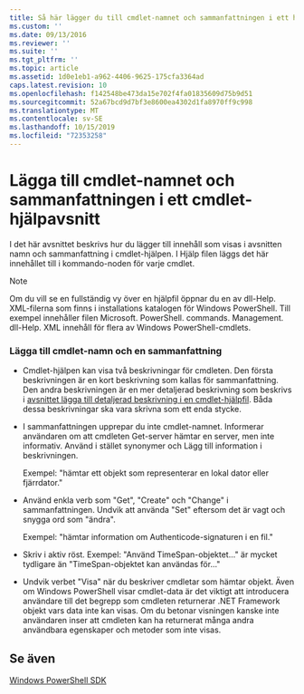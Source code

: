 ```yaml
---
title: Så här lägger du till cmdlet-namnet och sammanfattningen i ett hjälp avsnitt för cmdleten | Microsoft Docs
ms.custom: ''
ms.date: 09/13/2016
ms.reviewer: ''
ms.suite: ''
ms.tgt_pltfrm: ''
ms.topic: article
ms.assetid: 1d0e1eb1-a962-4406-9625-175cfa3364ad
caps.latest.revision: 10
ms.openlocfilehash: f142548be473da15e702f4fa01835609d75b9d51
ms.sourcegitcommit: 52a67bcd9d7bf3e8600ea4302d1fa8970ff9c998
ms.translationtype: MT
ms.contentlocale: sv-SE
ms.lasthandoff: 10/15/2019
ms.locfileid: "72353258"
---
```

# <a name="how-to-add-the-cmdlet-name-and-synopsis-to-a-cmdlet-help-topic"></a>Lägga till cmdlet-namnet och sammanfattningen i ett cmdlet-hjälpavsnitt

I det här avsnittet beskrivs hur du lägger till innehåll som visas i avsnitten namn och sammanfattning i cmdlet-hjälpen. I Hjälp filen läggs det här innehållet till i kommando-noden för varje cmdlet.

> [!NOTE]
> Om du vill se en fullständig vy över en hjälpfil öppnar du en av dll-Help. XML-filerna som finns i installations katalogen för Windows PowerShell. Till exempel innehåller filen Microsoft. PowerShell. commands. Management. dll-Help. XML innehåll för flera av Windows PowerShell-cmdlets.

### <a name="to-add-the-cmdlet-name-and-a-synopsis"></a>Lägga till cmdlet-namn och en sammanfattning

- Cmdlet-hjälpen kan visa två beskrivningar för cmdleten. Den första beskrivningen är en kort beskrivning som kallas för sammanfattning. Den andra beskrivningen är en mer detaljerad beskrivning som beskrivs i [avsnittet lägga till detaljerad beskrivning i en cmdlet-hjälpfil](./how-to-add-a-cmdlet-description.md). Båda dessa beskrivningar ska vara skrivna som ett enda stycke.

- I sammanfattningen upprepar du inte cmdlet-namnet. Informerar användaren om att cmdleten Get-server hämtar en server, men inte informativ. Använd i stället synonymer och Lägg till information i beskrivningen.

  Exempel: "hämtar ett objekt som representerar en lokal dator eller fjärrdator."

- Använd enkla verb som "Get", "Create" och "Change" i sammanfattningen. Undvik att använda "Set" eftersom det är vagt och snygga ord som "ändra".

  Exempel: "hämtar information om Authenticode-signaturen i en fil."

- Skriv i aktiv röst. Exempel: "Använd TimeSpan-objektet..." är mycket tydligare än "TimeSpan-objektet kan användas för..."

- Undvik verbet "Visa" när du beskriver cmdletar som hämtar objekt. Även om Windows PowerShell visar cmdlet-data är det viktigt att introducera användare till det begrepp som cmdleten returnerar .NET Framework objekt vars data inte kan visas. Om du betonar visningen kanske inte användaren inser att cmdleten kan ha returnerat många andra användbara egenskaper och metoder som inte visas.

## <a name="see-also"></a>Se även

 [Windows PowerShell SDK](../windows-powershell-reference.md)
